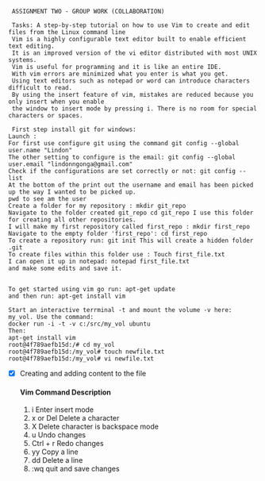 
     ASSIGNMENT TWO - GROUP WORK (COLLABORATION)
	 
     Tasks: A step-by-step tutorial on how to use Vim to create and edit files from the Linux command line
	 Vim is a highly configurable text editor built to enable efficient text editing.
     It is an improved version of the vi editor distributed with most UNIX systems.
     Vim is useful for programming and it is like an entire IDE.
	 With vim errors are minimized what you enter is what you get. 
     Using text editors such as notepad or word can introduce characters difficult to read.
     By using the insert feature of vim, mistakes are reduced because you only insert when you enable
     the window to insert mode by pressing i. There is no room for special characters or spaces.
	 
	 First step install git for windows:
	Launch : 
	For first use configure git using the command git config --global user.name "Lindon"
	The other setting to configure is the email: git config --global user.email "lindonngonga@gmail.com"
	Check if the configurations are set correctly or not: git config --list
	At the bottom of the print out the username and email has been picked up the way I wanted to be picked up.
	pwd to see am the user
	Create a folder for my repository : mkdir git_repo
	Navigate to the folder created git_repo cd git_repo I use this folder for creating all other repositories.
	I will make my first repository called first_repo : mkdir first_repo
	Navigate to the empty folder 'first_repo': cd first_repo
	To create a repository run: git init This will create a hidden folder .git
	To create files within this folder use : Touch first_file.txt
	I can open it up in notepad: notepad first_file.txt
	and make some edits and save it.
	

	To get started using vim go run: apt-get update 
	and then run: apt-get install vim
	
	Start an interactive terrminal -t and mount the volume -v here:  my_vol. Use the command:
	docker run -i -t -v c:/src/my_vol ubuntu
	Then:
	apt-get install vim
	root@4f789aefb15d:/# cd my_vol
    root@4f789aefb15d:/my_vol# touch newfile.txt
    root@4f789aefb15d:/my_vol# vi newfile.txt
 - [x] Creating and adding content to the file
 
    #### Vim Command Description
     1. i	Enter insert mode
     1. x or Del	Delete a character
     1. X	Delete character is backspace mode
     1. u	Undo changes
     1. Ctrl + r	Redo changes
     1. yy	Copy a line
     1. dd	Delete a line
     1. :wq	quit and save changes

	
	